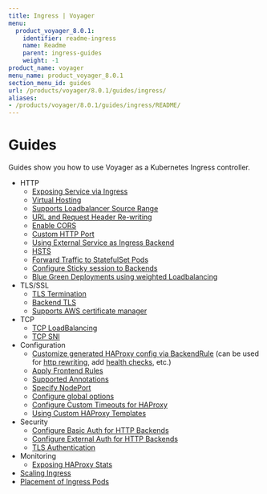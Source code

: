 ```yaml
---
title: Ingress | Voyager
menu:
  product_voyager_8.0.1:
    identifier: readme-ingress
    name: Readme
    parent: ingress-guides
    weight: -1
product_name: voyager
menu_name: product_voyager_8.0.1
section_menu_id: guides
url: /products/voyager/8.0.1/guides/ingress/
aliases:
- /products/voyager/8.0.1/guides/ingress/README/
---
```


# Guides

Guides show you how to use Voyager as a Kubernetes Ingress controller.

- HTTP
  - [Exposing Service via Ingress](/products/voyager/8.0.1/guides/ingress/http/single-service)
  - [Virtual Hosting](/products/voyager/8.0.1/guides/ingress/http/virtual-hosting)
  - [Supports Loadbalancer Source Range](/products/voyager/8.0.1/guides/ingress/http/source-range)
  - [URL and Request Header Re-writing](/products/voyager/8.0.1/guides/ingress/http/rewrite-rules)
  - [Enable CORS](/products/voyager/8.0.1/guides/ingress/http/cors)
  - [Custom HTTP Port](/products/voyager/8.0.1/guides/ingress/http/custom-http-port)
  - [Using External Service as Ingress Backend](/products/voyager/8.0.1/guides/ingress/http/external-svc)
  - [HSTS](/products/voyager/8.0.1/guides/ingress/http/hsts)
  - [Forward Traffic to StatefulSet Pods](/products/voyager/8.0.1/guides/ingress/http/statefulset-pod)
  - [Configure Sticky session to Backends](/products/voyager/8.0.1/guides/ingress/http/sticky-session)
  - [Blue Green Deployments using weighted Loadbalancing](/products/voyager/8.0.1/guides/ingress/http/blue-green-deployment)
- TLS/SSL
  - [TLS Termination](/products/voyager/8.0.1/guides/ingress/tls/overview)
  - [Backend TLS](/products/voyager/8.0.1/guides/ingress/tls/backend-tls)
  - [Supports AWS certificate manager](/products/voyager/8.0.1/guides/ingress/tls/aws-cert-manager)
- TCP
  - [TCP LoadBalancing](/products/voyager/8.0.1/guides/ingress/tcp/overview)
  - [TCP SNI](/products/voyager/8.0.1/guides/ingress/tcp/tcp-sni)
- Configuration
  - [Customize generated HAProxy config via BackendRule](/products/voyager/8.0.1/guides/ingress/configuration/backend-rule) (can be used for [http rewriting](https://www.haproxy.com/doc/aloha/7.0/haproxy/http_rewriting.html), add [health checks](https://www.haproxy.com/doc/aloha/7.0/haproxy/healthchecks.html), etc.)
  - [Apply Frontend Rules](/products/voyager/8.0.1/guides/ingress/configuration/frontend-rule)
  - [Supported Annotations](/products/voyager/8.0.1/guides/ingress/configuration/annotations)
  - [Specify NodePort](/products/voyager/8.0.1/guides/ingress/configuration/node-port)
  - [Configure global options](/products/voyager/8.0.1/guides/ingress/configuration/default-options)
  - [Configure Custom Timeouts for HAProxy](/products/voyager/8.0.1/guides/ingress/configuration/default-timeouts)
  - [Using Custom HAProxy Templates](/products/voyager/8.0.1/guides/ingress/configuration/custom-templates)
- Security
  - [Configure Basic Auth for HTTP Backends](/products/voyager/8.0.1/guides/ingress/security/basic-auth)
  - [Configure External Auth for HTTP Backends](/products/voyager/8.0.1/guides/ingress/security/oauth)
  - [TLS Authentication](/products/voyager/8.0.1/guides/ingress/security/tls-auth)
- Monitoring
  - [Exposing HAProxy Stats](/products/voyager/8.0.1/guides/ingress/monitoring/haproxy-stats)
- [Scaling Ingress](/products/voyager/8.0.1/guides/ingress/scaling)
- [Placement of Ingress Pods](/products/voyager/8.0.1/guides/ingress/pod-placement)
